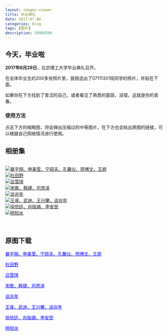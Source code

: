 ```yaml
---
layout: images-viewer
title: 毕业典礼
date: 2017-07-06
categories: blog
tags: [图片]
description: 29999506
---
```


## 今天，毕业啦

<b>2017年6月29日</b>，北京理工大学毕业典礼召开。

在全体毕业生的200多张照片里，我挑选出了07111301班同学的照片，并贴在下面。

如果你在下方找到了青涩的自己，或者看见了熟悉的面容，没错，这就是你的青春。

### 使用方法

点击下方的缩略图，将会弹出压缩过的中等图片，在下方也会贴出原图的链接，可以根据自己网络情况进行使用。

## 相册集

<br />

<div class="gallery">
	<div><a href="{{ site.baseurl }}/gallary/06.29_ceremony/hr/BaoYuxiang_ShenMeiying_NingShuofu_KongXinyi_XingBowen_WangYan.jpg"><img src="{{ site.baseurl }}/gallary/06.29_ceremony/lr/BaoYuxiang_ShenMeiying_NingShuofu_KongXinyi_XingBowen_WangYan.jpg" />暴宇翔、申美莹、宁硕夫、孔馨仪、邢博文、王妍</a></div>
	<div><a href="{{ site.baseurl }}/gallary/06.29_ceremony/hr/DuTianye.jpg"><img src="{{ site.baseurl }}/gallary/06.29_ceremony/lr/DuTianye.jpg" />杜田野</a></div>
	<div><a href="{{ site.baseurl }}/gallary/06.29_ceremony/hr/LvXueqi.jpg"><img src="{{ site.baseurl }}/gallary/06.29_ceremony/lr/LvXueqi.jpg" />吕雪琪</a></div>
	<div><a href="{{ site.baseurl }}/gallary/06.29_ceremony/hr/SongGe_HanJie_SiEnze.jpg"><img src="{{ site.baseurl }}/gallary/06.29_ceremony/lr/SongGe_HanJie_SiEnze.jpg" />宋歌、韩捷、司恩泽</a></div>
	<div><a href="{{ site.baseurl }}/gallary/06.29_ceremony/hr/TanZhaonian.jpg"><img src="{{ site.baseurl }}/gallary/06.29_ceremony/lr/TanZhaonian.jpg" />谈兆年</a></div>
	<div><a href="{{ site.baseurl }}/gallary/06.29_ceremony/hr/WangRui_WuDi_WangXingpan_TanZhaonian.jpg"><img src="{{ site.baseurl }}/gallary/06.29_ceremony/lr/WangRui_WuDi_WangXingpan_TanZhaonian.jpg" />王睿、武迪、王兴攀、谈兆年</a></div>
	<div><a href="{{ site.baseurl }}/gallary/06.29_ceremony/hr/XuXinting_XiangYixi_LiAnmin.jpg"><img src="{{ site.baseurl }}/gallary/06.29_ceremony/lr/XuXinting_XiangYixi_LiAnmin.jpg" />徐欣廷、向贻锡、李安民</a></div>
	<div><a href="{{ site.baseurl }}/gallary/06.29_ceremony/hr/YangZhishui.jpg"><img src="{{ site.baseurl }}/gallary/06.29_ceremony/lr/YangZhishui.jpg" />杨知水</a></div>
</div>


<br />
<br />

## 原图下载

<a href="{{ site.baseurl }}/gallary/06.29_ceremony/real/BaoYuxiang_ShenMeiying_NingShuofu_KongXinyi_XingBowen_WangYan.JPG" target="_blank" style="color: blue">暴宇翔、申美莹、宁硕夫、孔馨仪、邢博文、王妍</a>

<a href="{{ site.baseurl }}/gallary/06.29_ceremony/real/DuTianye.JPG" target="_blank" style="color: blue">杜田野</a>

<a href="{{ site.baseurl }}/gallary/06.29_ceremony/real/LvXueqi.JPG" target="_blank" style="color: blue">吕雪琪</a>

<a href="{{ site.baseurl }}/gallary/06.29_ceremony/real/SongGe_HanJie_SiEnze.JPG" target="_blank" style="color: blue">宋歌、韩捷、司恩泽</a>

<a href="{{ site.baseurl }}/gallary/06.29_ceremony/real/TanZhaonian.JPG" target="_blank" style="color: blue">谈兆年</a>

<a href="{{ site.baseurl }}/gallary/06.29_ceremony/real/WangRui_WuDi_WangXingpan_TanZhaonian.JPG" target="_blank" style="color: blue">王睿、武迪、王兴攀、谈兆年</a>

<a href="{{ site.baseurl }}/gallary/06.29_ceremony/real/XuXinting_XiangYixi_LiAnmin.JPG" target="_blank" style="color: blue">徐欣廷、向贻锡、李安民</a>

<a href="{{ site.baseurl }}/gallary/06.29_ceremony/real/YangZhishui.JPG" target="_blank" style="color: blue">杨知水</a>
